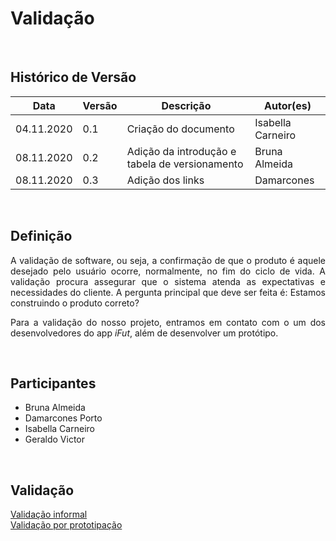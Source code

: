 #  Validação

<br>

## Histórico de Versão
<table class="table table-striped border">
    <thead>
        <th>Data</th> 
        <th>Versão </th> 
        <th>Descrição</th> 
        <th>Autor(es)</th>
    </thead>
    <tbody>
        <tr>
            <td> 04.11.2020 </td>
            <td>  0.1   </td>
            <td> Criação do documento</td>
            <td> Isabella Carneiro </td>
        </tr>
		<tr>
            <td> 08.11.2020 </td>
            <td>  0.2   </td>
            <td> Adição da introdução e tabela de versionamento</td>
            <td> Bruna Almeida </td>
        </tr>
    	<tr>
            <td> 08.11.2020 </td>
            <td>  0.3   </td>
            <td> Adição dos links</td>
            <td> Damarcones </td>
        </tr>
    </tbody>
</table>
<br>

## Definição

<p align="justify">A validação de software, ou seja, a confirmação de que o produto é aquele desejado pelo usuário ocorre, normalmente, no fim do ciclo de vida. A validação procura assegurar que o sistema atenda as expectativas e necessidades do cliente. A pergunta principal que deve ser feita é: Estamos construindo o produto correto?</p>
<p align="justify">Para a validação do nosso projeto, entramos em contato com o um dos desenvolvedores do app <i>iFut</i>, além de desenvolver um protótipo.</p>

<br>

## Participantes
- Bruna Almeida
- Damarcones Porto
- Isabella Carneiro
- Geraldo Victor

<br>

## Validação
[Validação informal](./validacao_informal.md)<br>
[Validação por prototipação](./validacaoprototipo.md)<br>